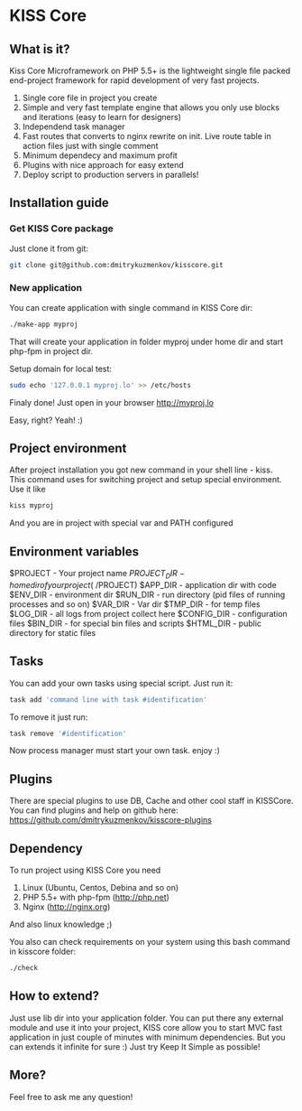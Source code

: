 # KISS Core

## What is it?

Kiss Core Microframework on PHP 5.5+ is the lightweight single file packed end-project framework for rapid development of very fast projects.

1. Single core file in project you create 
2. Simple and very fast template engine that allows you only use blocks and iterations (easy to learn for designers)
3. Independend task manager
4. Fast routes that converts to nginx rewrite on init. Live route table in action files just with single comment
5. Minimum dependecy and maximum profit
6. Plugins with nice approach for easy extend
7. Deploy script to production servers in parallels!


## Installation guide

### Get KISS Core package

Just clone it from git:
```bash
git clone git@github.com:dmitrykuzmenkov/kisscore.git
```

### New application
You can create application with single command in KISS Core dir:
```bash
./make-app myproj
```

That will create your application in folder myproj under home dir and start php-fpm in project dir.

Setup domain for local test:
```bash
sudo echo '127.0.0.1 myproj.lo' >> /etc/hosts
```

Finaly done! Just open in your browser http://myproj.lo

Easy, right? Yeah! :)

## Project environment
After project installation you got new command in your shell line - kiss.  
This command uses for switching project and setup special environment. Use it like
```bash
kiss myproj
```

And you are in project with special var and PATH configured

## Environment variables
$PROJECT - Your project name 
$PROJECT_DIR - home dir of your project (~/$PROJECT) 
$APP_DIR - application dir with code 
$ENV_DIR - environment dir 
$RUN_DIR - run directory (pid files of running processes and so on) 
$VAR_DIR - Var dir 
$TMP_DIR - for temp files 
$LOG_DIR - all logs from project collect here 
$CONFIG_DIR - configuration files 
$BIN_DIR - for special bin files and scripts 
$HTML_DIR - public directory for static files 

## Tasks
You can add your own tasks using special script. Just run it:
```bash
task add 'command line with task #identification'
```

To remove it just run:
```bash
task remove '#identification'
```

Now process manager must start your own task. enjoy :)

## Plugins

There are special plugins to use DB, Cache and other cool staff in KISSCore.
You can find plugins and help on github here: https://github.com/dmitrykuzmenkov/kisscore-plugins

## Dependency

To run project using KISS Core you need

1. Linux (Ubuntu, Centos, Debina and so on)
2. PHP 5.5+ with php-fpm (http://php.net)
3. Nginx (http://nginx.org)

And also linux knowledge ;)

You also can check requirements on your system using this bash command in kisscore folder:
```bash
./check
```
## How to extend?
Just use lib dir into your application folder.
You can put there any external module and use it into your project,
KISS core allow you to start MVC fast application in just couple of minutes with minimum dependencies. But you can extends it infinite for sure :) Just try Keep It Simple as possible!

## More?

Feel free to ask me any question!
